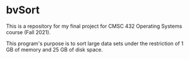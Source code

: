 # bvSort

This is a repository for my final project for CMSC 432 Operating Systems course (Fall 2021).

This program's purpose is to sort large data sets under the restriction of 1 GB of memory and 25 GB of disk space.
